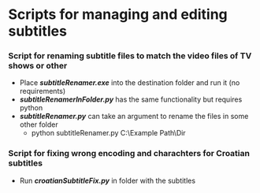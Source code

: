 # Scripts for managing and editing subtitles

### Script for renaming subtitle files to match the video files of TV shows or other

- Place ***subtitleRenamer.exe*** into the destination folder and run it (no requirements)
- ***subtitleRenamerInFolder.py*** has the same functionality but requires python
- ***subtitleRenamer.py*** can take an argument to rename the files in some other folder
    - python subtitleRenamer.py C:\Example Path\Dir

### Script for fixing wrong encoding and charachters for Croatian subtitles

- Run ***croatianSubtitleFix.py*** in folder with the subtitles